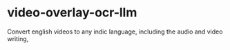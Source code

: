 # video-overlay-ocr-llm
Convert english videos to any indic language, including the audio and video writing,

